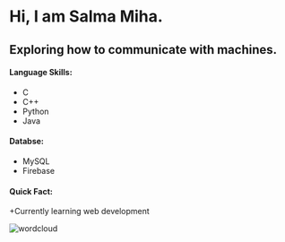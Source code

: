 
# Hi, I am Salma Miha.   
## Exploring how to communicate with machines.  

#### Language Skills:  
+ C
+ C++
+ Python
+ Java  

#### Databse:
+ MySQL 
+ Firebase  

#### Quick Fact:  
+Currently learning web development  


![wordcloud](https://user-images.githubusercontent.com/51287088/220040409-7f8bac7e-d780-471f-ab4d-36a30d6dcf92.jpg)
